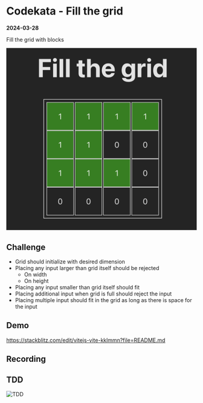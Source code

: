 # Codekata - Fill the grid

**2024-03-28**

Fill the grid with blocks

![Fill the Grid](./images/fill-the-grid.png)

## Challenge

- Grid should initialize with desired dimension
- Placing any input larger than grid itself should be rejected
  - On width
  - On height
- Placing any input smaller than grid itself should fit
- Placing additional input when grid is full should reject the input
- Placing multiple input should fit in the grid as long as there is space for the input

## Demo

https://stackblitz.com/edit/vitejs-vite-kklmmn?file=README.md

## Recording

## TDD

![TDD](./images/tdd.gif)

